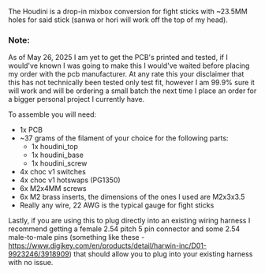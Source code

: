 The Houdini is a drop-in mixbox conversion for fight sticks with ~23.5MM holes for said stick (sanwa or hori will work off the top of my head).

### Note:  
As of May 26, 2025 I am yet to get the PCB's printed and tested, if I would've known I was going to make this I would've waited before placing my order with the pcb manufacturer. At any rate this your disclaimer that this has not technically been tested only test fit, however I am 99.9% sure it will work and will be ordering a small batch the next time I place an order for a bigger personal project I currently have.

To assemble you will need:

- 1x PCB  
- ~37 grams of the filament of your choice for the following parts:  
  - 1x houdini_top  
  - 1x houdini_base  
  - 1x houdini_screw  
- 4x choc v1 switches  
- 4x choc v1 hotswaps (PG1350)  
- 6x M2x4MM screws  
- 6x M2 brass inserts, the dimensions of the ones I used are M2x3x3.5  
- Really any wire, 22 AWG is the typical gauge for fight sticks  

Lastly, if you are using this to plug directly into an existing wiring harness I recommend getting a female 2.54 pitch 5 pin connector and some 2.54 male-to-male pins (something like these - https://www.digikey.com/en/products/detail/harwin-inc/D01-9923246/3918909) that should allow you to plug into your existing harness with no issue.
